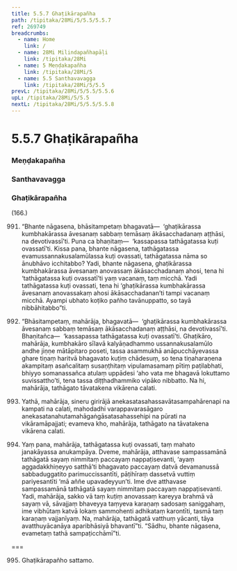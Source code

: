 ```yaml
---
title: 5.5.7 Ghaṭikārapañha
path: /tipitaka/28Mi/5/5.5/5.5.7
ref: 269749
breadcrumbs:
  - name: Home
    link: /
  - name: 28Mi Milindapañhapāḷi
    link: /tipitaka/28Mi
  - name: 5 Meṇḍakapañha
    link: /tipitaka/28Mi/5
  - name: 5.5 Santhavavagga
    link: /tipitaka/28Mi/5/5.5
prevL: /tipitaka/28Mi/5/5.5/5.5.6
upL: /tipitaka/28Mi/5/5.5
nextL: /tipitaka/28Mi/5/5.5/5.5.8
---
```


# 5.5.7 Ghaṭikārapañha

### Meṇḍakapañha

### Santhavavagga

### Ghaṭikārapañha

(166.)

991. “Bhante nāgasena, bhāsitampetaṃ bhagavatā—  ‘ghaṭikārassa kumbhakārassa āvesanaṃ sabbaṃ temāsaṃ ākāsacchadanaṃ aṭṭhāsi, na devotivassī’ti. Puna ca bhaṇitaṃ—  ‘kassapassa tathāgatassa kuṭi ovassatī’ti. Kissa pana, bhante nāgasena, tathāgatassa evamussannakusalamūlassa kuṭi ovassati, tathāgatassa nāma so ānubhāvo icchitabbo? Yadi, bhante nāgasena, ghaṭikārassa kumbhakārassa āvesanaṃ anovassaṃ ākāsacchadanaṃ ahosi, tena hi ‘tathāgatassa kuṭi ovassatī’ti yaṃ vacanaṃ, taṃ micchā. Yadi tathāgatassa kuṭi ovassati, tena hi ‘ghaṭikārassa kumbhakārassa āvesanaṃ anovassakaṃ ahosi ākāsacchadanan’ti tampi vacanaṃ micchā. Ayampi ubhato koṭiko pañho tavānuppatto, so tayā nibbāhitabbo”ti.

992. “Bhāsitampetaṃ, mahārāja, bhagavatā—  ‘ghaṭikārassa kumbhakārassa āvesanaṃ sabbaṃ temāsaṃ ākāsacchadanaṃ aṭṭhāsi, na devotivassī’ti. Bhaṇitañca—  ‘kassapassa tathāgatassa kuṭi ovassatī’ti. Ghaṭikāro, mahārāja, kumbhakāro sīlavā kalyāṇadhammo ussannakusalamūlo andhe jiṇṇe mātāpitaro poseti, tassa asammukhā anāpucchāyevassa ghare tiṇaṃ haritvā bhagavato kuṭiṃ chādesuṃ, so tena tiṇaharaṇena akampitaṃ asañcalitaṃ susaṇṭhitaṃ vipulamasamaṃ pītiṃ paṭilabhati, bhiyyo somanassañca atulaṃ uppādesi ‘aho vata me bhagavā lokuttamo suvissattho’ti, tena tassa diṭṭhadhammiko vipāko nibbatto. Na hi, mahārāja, tathāgato tāvatakena vikārena calati.

993. Yathā, mahārāja, sineru girirājā anekasatasahassavātasampahārenapi na kampati na calati, mahodadhi varappavarasāgaro anekasatanahutamahāgaṅgāsatasahassehipi na pūrati na vikāramāpajjati; evameva kho, mahārāja, tathāgato na tāvatakena vikārena calati.

994. Yaṃ pana, mahārāja, tathāgatassa kuṭi ovassati, taṃ mahato janakāyassa anukampāya. Dveme, mahārāja, atthavase sampassamānā tathāgatā sayaṃ nimmitaṃ paccayaṃ nappaṭisevanti, ‘ayaṃ aggadakkhiṇeyyo satthā’ti bhagavato paccayaṃ datvā devamanussā sabbaduggatito parimuccissantīti, pāṭihīraṃ dassetvā vuttiṃ pariyesantīti ‘mā aññe upavadeyyun’ti. Ime dve atthavase sampassamānā tathāgatā sayaṃ nimmitaṃ paccayaṃ nappaṭisevanti. Yadi, mahārāja, sakko vā taṃ kuṭiṃ anovassaṃ kareyya brahmā vā sayaṃ vā, sāvajjaṃ bhaveyya taṃyeva karaṇaṃ sadosaṃ saniggahaṃ, ime vibhūtaṃ katvā lokaṃ sammohenti adhikataṃ karontīti, tasmā taṃ karaṇaṃ vajjanīyaṃ. Na, mahārāja, tathāgatā vatthuṃ yācanti, tāya avatthuyācanāya aparibhāsiyā bhavantī”ti. “Sādhu, bhante nāgasena, evametaṃ tathā sampaṭicchāmī”ti.

===

995. Ghaṭikārapañho sattamo.




